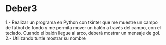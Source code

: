 # Deber3
1.- Realizar un programa en Python con tkinter que me muestre un campo de fútbol de fondo y me permita mover un balón a través del campo, con el teclado. Cuando el balón llegue al arco, deberá mostrar un mensaje de gol.  2.- Utilizando turtle mostrar su nombre
